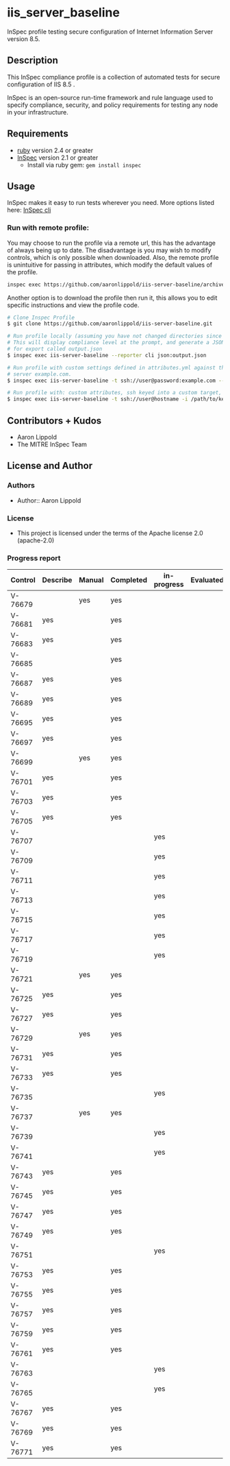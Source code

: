 # iis_server_baseline

InSpec profile testing secure configuration of Internet Information Server version 8.5.

## Description

This InSpec compliance profile is a collection of automated tests for secure configuration of IIS 8.5 .

InSpec is an open-source run-time framework and rule language used to specify compliance, security, and policy requirements for testing any node in your infrastructure.

## Requirements

- [ruby](https://www.ruby-lang.org/en/) version 2.4  or greater
- [InSpec](http://inspec.io/) version 2.1  or greater
    - Install via ruby gem: `gem install inspec`

## Usage
InSpec makes it easy to run tests wherever you need. More options listed here: [InSpec cli](http://inspec.io/docs/reference/cli/)

### Run with remote profile:
You may choose to run the profile via a remote url, this has the advantage of always being up to date.
The disadvantage is you may wish to modify controls, which is only possible when downloaded.
Also, the remote profile is unintuitive for passing in attributes, which modify the default values of the profile.
``` bash
inspec exec https://github.com/aaronlippold/iis-server-baseline/archive/master.tar.gz
```

Another option is to download the profile then run it, this allows you to edit specific instructions and view the profile code.
``` bash
# Clone Inspec Profile
$ git clone https://github.com/aaronlippold/iis-server-baseline.git

# Run profile locally (assuming you have not changed directories since cloning)
# This will display compliance level at the prompt, and generate a JSON file 
# for export called output.json
$ inspec exec iis-server-baseline --reporter cli json:output.json

# Run profile with custom settings defined in attributes.yml against the target 
# server example.com. 
$ inspec exec iis-server-baseline -t ssh://user@password:example.com --attrs attributes.yml --reporter cli json:output.json

# Run profile with: custom attributes, ssh keyed into a custom target, and sudo.
$ inspec exec iis-server-baseline -t ssh://user@hostname -i /path/to/key --sudo --attrs attributes.yml --reporter cli json:output.json
```


## Contributors + Kudos

- Aaron Lippold
- The MITRE InSpec Team

## License and Author

### Authors

- Author:: Aaron Lippold

### License 

* This project is licensed under the terms of the Apache license 2.0 (apache-2.0)

### Progress report

|Control| Describe  |  Manual   | Completed |in-progress| Evaluated |  Tested   | Developed |   Tests   | Automated |
|-------|-----------|-----------|-----------|-----------|-----------|-----------|-----------|-----------|-----------|
|V-76679|           |    yes    |    yes    |           |           |           |           |           |           |
|V-76681|    yes    |           |    yes    |           |           |           |           |           |           |
|V-76683|    yes    |           |    yes    |           |           |           |           |           |           |
|V-76685|           |           |    yes    |           |           |           |           |           |           |
|V-76687|    yes    |           |    yes    |           |           |           |           |           |           |
|V-76689|    yes    |           |    yes    |           |           |           |           |           |           |
|V-76695|    yes    |           |    yes    |           |           |           |           |           |           |
|V-76697|    yes    |           |    yes    |           |           |           |           |           |           |
|V-76699|           |    yes    |    yes    |           |           |           |           |           |           |
|V-76701|    yes    |           |    yes    |           |           |           |           |           |           |
|V-76703|    yes    |           |    yes    |           |           |           |           |           |           |
|V-76705|    yes    |           |    yes    |           |           |           |           |           |           |
|V-76707|           |           |           |    yes    |           |           |           |           |           |
|V-76709|           |           |           |    yes    |           |           |           |           |           |
|V-76711|           |           |           |    yes    |           |           |           |           |           |
|V-76713|           |           |           |    yes    |           |           |           |           |           |
|V-76715|           |           |           |    yes    |           |           |           |           |           |
|V-76717|           |           |           |    yes    |           |           |           |           |           |
|V-76719|           |           |           |    yes    |           |           |           |           |           |
|V-76721|           |    yes    |    yes    |           |           |           |           |           |           |
|V-76725|    yes    |           |    yes    |           |           |           |           |           |           |
|V-76727|    yes    |           |    yes    |           |           |           |           |           |           |
|V-76729|           |    yes    |    yes    |           |           |           |           |           |           |
|V-76731|    yes    |           |    yes    |           |           |           |           |           |           |
|V-76733|    yes    |           |    yes    |           |           |           |           |           |           |
|V-76735|           |           |           |    yes    |           |           |           |           |           |
|V-76737|           |    yes    |    yes    |           |           |           |           |           |           |
|V-76739|           |           |           |    yes    |           |           |           |           |           |
|V-76741|           |           |           |    yes    |           |           |           |           |           |
|V-76743|    yes    |           |    yes    |           |           |           |           |           |           |
|V-76745|    yes    |           |    yes    |           |           |           |           |           |           |
|V-76747|    yes    |           |    yes    |           |           |           |           |           |           |
|V-76749|    yes    |           |    yes    |           |           |           |           |           |           |
|V-76751|           |           |           |    yes    |           |           |           |           |           |
|V-76753|    yes    |           |    yes    |           |           |           |           |           |           |
|V-76755|    yes    |           |    yes    |           |           |           |           |           |           |
|V-76757|    yes    |           |    yes    |           |           |           |           |           |           |
|V-76759|    yes    |           |    yes    |           |           |           |           |           |           |
|V-76761|    yes    |           |    yes    |           |           |           |           |           |           |
|V-76763|           |           |           |    yes    |           |           |           |           |           |
|V-76765|           |           |           |    yes    |           |           |           |           |           |
|V-76767|    yes    |           |    yes    |           |           |           |           |           |           |
|V-76769|    yes    |           |    yes    |           |           |           |           |           |           |
|V-76771|    yes    |           |    yes    |           |           |           |           |           |           |
